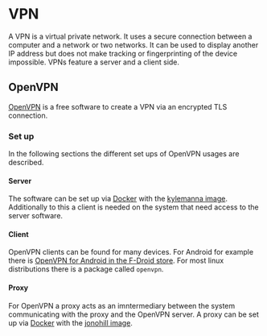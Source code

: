# VPN

A VPN is a virtual private network.
It uses a secure connection between a computer and a network or two networks.
It can be used to display another IP address but does not make tracking or
fingerprinting of the device impossible.
VPNs feature a server and a client side.

## OpenVPN

[OpenVPN](https://openvpn.net) is a free software to create a VPN via an
encrypted TLS connection.

### Set up

In the following sections the different set ups of OpenVPN usages are described.

#### Server

The software can be set up via [Docker](/wiki/docker.md) with the
[kylemanna image](./docker-images/kylemanna_-_openvpn.md).
Additionally to this a client is needed on the system that need access to the
server software.

#### Client

OpenVPN clients can be found for many devices.
For Android for example there is
[OpenVPN for Android in the F-Droid store](https://f-droid.org/de/packages/de.blinkt.openvpn/).
For most linux distributions there is a package called `openvpn`.

#### Proxy

For OpenVPN a proxy acts as an imntermediary between the system communicating
with the proxy and the OpenVPN server.
A proxy can be set up via [Docker](/wiki/docker.md) with the
[jonohill image](./docker-images/jonohill_-_docker-openvpn-proxy.md).
